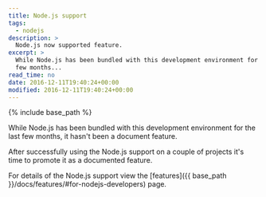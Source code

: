 ```yaml
---
title: Node.js support
tags:
  - nodejs
description: >
  Node.js now supported feature.
excerpt: >
  While Node.js has been bundled with this development environment for the last
  few months...
read_time: no
date: 2016-12-11T19:40:24+00:00
modified: 2016-12-11T19:40:24+00:00
---
```


{% include base_path %}

While Node.js has been bundled with this development environment for the last
few months, it hasn't been a document feature.

After successfully using the Node.js support on a couple of projects it's time
to promote it as a documented feature.

For details of the Node.js support view the
[features]({{ base_path }}/docs/features/#for-nodejs-developers)
page.
